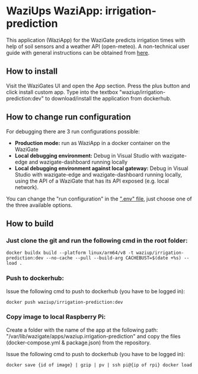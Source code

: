 # WaziUps WaziApp: irrigation-prediction
This application (WaziApp) for the WaziGate predicts irrigation times with help of soil sensors and a weather API (open-meteo). A non-technical user guide with general instructions can be obtained from [here](help/user_guide.md).

## How to install

Visit the WaziGates UI and open the App section. Press the plus button and click install custom app. Type into the textbox "waziup/irrigation-prediction:dev" to download/install the application from dockerhub. 

## How to change run configuration

For debugging there are 3 run configurations possible:

- **Production mode:** run as WaziApp in a docker container on the WaziGate
- **Local debugging environment:** Debug in Visual Studio with wazigate-edge and wazigate-dashboard running locally 
- **Local debugging environment against local gateway:** Debug in Visual Studio with wazigate-edge and wazigate-dashboard running locally, using the API of a WaziGate that has its API exposed (e.g. local network).

You can change the "run configuration" in the [".env" file](.env), just choose one of the three available options.

## How to build 

### Just clone the git and run the following cmd in the root folder:

    docker buildx build --platform linux/arm64/v8 -t waziup/irrigation-prediction:dev --no-cache --pull --build-arg CACHEBUST=$(date +%s) --load .

### Push to dockerhub:

Issue the following cmd to push to dockerhub (you have to be logged in):
    
    docker push waziup/irrigation-prediction:dev

### Copy image to local Raspberry Pi:

Create a folder with the name of the app at the following path: "/var/lib/wazigate/apps/waziup.irrigation-prediction" and copy the files (docker-compose.yml & package.json) from the repository.

Issue the following cmd to push to dockerhub (you have to be logged in):

    docker save {id of image} | gzip | pv | ssh pi@{ip of rpi} docker load

